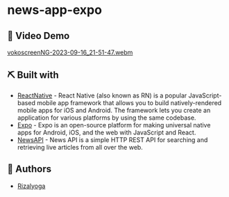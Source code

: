 # news-app-expo

## 🎥 Video Demo 
[vokoscreenNG-2023-09-16_21-51-47.webm](https://github.com/rizalyoga/news-app-expo/assets/28485636/64b15da4-74ea-4d2c-a7f7-b79d97c7423e)


## ⛏️ Built with

- [ReactNative](https://reactnative.dev/) - React Native (also known as RN) is a popular JavaScript-based mobile app framework that allows you to build natively-rendered mobile apps for iOS and Android. The framework lets you create an application for various platforms by using the same codebase.
- [Expo](https://docs.expo.dev/) - Expo is an open-source platform for making universal native apps for Android, iOS, and the web with JavaScript and React.
- [NewsAPI](https://newsapi.org/docs) - News API is a simple HTTP REST API for searching and retrieving live articles from all over the web.

## 👤 Authors

- [Rizalyoga](https://github.com/rizalyoga/)

